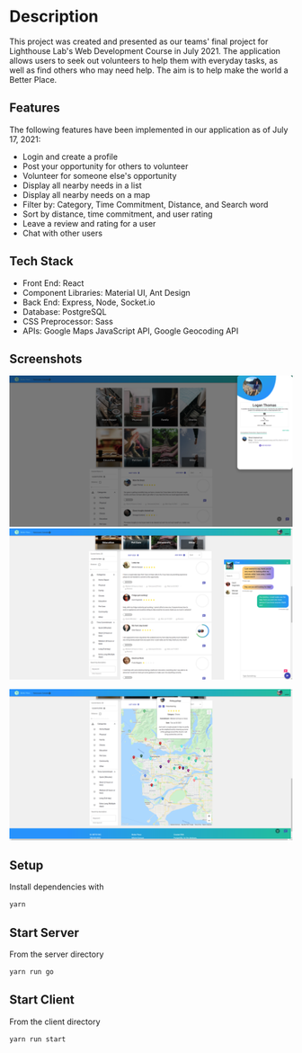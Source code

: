 # Description

This project was created and presented as our teams' final project for Lighthouse Lab's Web Development Course in July 2021. The application allows users to seek out 
volunteers to help them with everyday tasks, as well as find others who may need help. The aim is to help make the world a Better Place.

## Features

The following features have been implemented in our application as of July 17, 2021:

- Login and create a profile
- Post your opportunity for others to volunteer
- Volunteer for someone else's opportunity
- Display all nearby needs in a list
- Display all nearby needs on a map
- Filter by: Category, Time Commitment, Distance, and Search word
- Sort by distance, time commitment, and user rating
- Leave a review and rating for a user
- Chat with other users

## Tech Stack

- Front End: React
- Component Libraries: Material UI, Ant Design
- Back End: Express, Node, Socket.io
- Database: PostgreSQL
- CSS Preprocessor: Sass
- APIs: Google Maps JavaScript API, Google Geocoding API

## Screenshots

!["Screenshot of URLs page"](https://github.com/msarauer/better-place/blob/master/docs/profile.png?raw=true)
!["Screenshot of register page"](https://github.com/msarauer/better-place/blob/master/docs/list.png?raw=true)

!["Screenshot of register page"](https://github.com/msarauer/better-place/blob/master/docs/map.png?raw=true)

## Setup

Install dependencies with 

```sh
yarn
```

## Start Server

From the server directory

```sh
yarn run go
```

## Start Client

From the client directory

```sh
yarn run start
```


